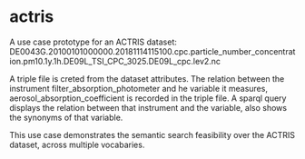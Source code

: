 # actris

A use case prototype for an ACTRIS dataset: DE0043G.20100101000000.20181114115100.cpc.particle_number_concentration.pm10.1y.1h.DE09L_TSI_CPC_3025.DE09L_cpc.lev2.nc

 A triple file is creted from the dataset attributes. The relation between the instrument filter_absorption_photometer and he variable it measures, aerosol_absorption_coefficient is recorded in the triple file.
 A sparql query displays the relation between that instrument and the variable, also shows the synonyms of that variable.

 This use case demonstrates the semantic search feasibility over the ACTRIS dataset, across multiple vocabaries.
